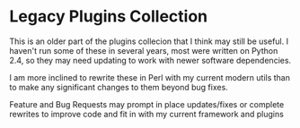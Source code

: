 Legacy Plugins Collection
=========================

This is an older part of the plugins collecion that I think may still be useful. I haven't run some of these in several years, most were written on Python 2.4, so they may need updating to work with newer software dependencies.

I am more inclined to rewrite these in Perl with my current modern utils than to make any significant changes to them beyond bug fixes.

Feature and Bug Requests may prompt in place updates/fixes or complete rewrites to improve code and fit in with my current framework and plugins
